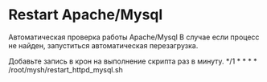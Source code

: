 # Restart Apache/Mysql

Автоматическая проверка работы Apache/Mysql
В случае если процесс не найден, запуститься автоматическая перезагрузка.

Добавьте запись в крон на выполнение скрипта раз в минуту.
*/1 * * * *	/root/mysh/restart_httpd_mysql.sh

